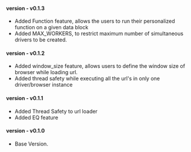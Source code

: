 #### version - v0.1.3
- Added Function feature, allows the users to run their personalized function on a given data block
- Added MAX_WORKERS, to restrict maximum number of simultaneous drivers to be created.

#### version - v0.1.2
- Added window_size feature, allows users to define the window size of browser while loading url.
- Added thread safety while executing all the url's in only one driver/browser instance

#### version - v0.1.1
- Added Thread Safety to url loader 
- Added EQ feature

#### version - v0.1.0
- Base Version.
